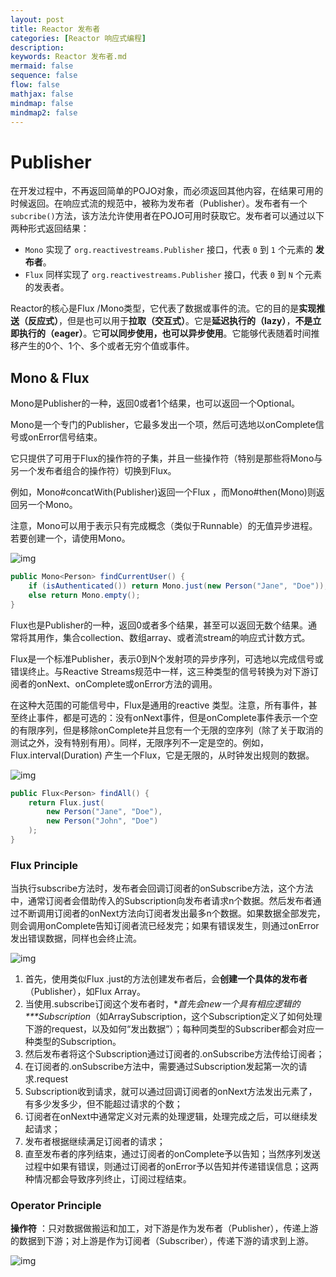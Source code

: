```yaml
---
layout: post
title: Reactor 发布者
categories: [Reactor 响应式编程]
description: 
keywords: Reactor 发布者.md
mermaid: false
sequence: false
flow: false
mathjax: false
mindmap: false
mindmap2: false
---
```

# Publisher

在开发过程中，不再返回简单的POJO对象，而必须返回其他内容，在结果可用的时候返回。在响应式流的规范中，被称为发布者（Publisher）。发布者有一个`subcribe()`方法，该方法允许使用者在POJO可用时获取它。发布者可以通过以下两种形式返回结果：

- `Mono` 实现了 `org.reactivestreams.Publisher` 接口，代表 `0` 到 `1` 个元素的 **发布者**。
- `Flux` 同样实现了 `org.reactivestreams.Publisher` 接口，代表 `0` 到 `N` 个元素的发表者。



Reactor的核心是Flux /Mono类型，它代表了数据或事件的流。它的目的是**实现推送（反应式）**，但是也可以用于**拉取（交互式）**。它是**延迟执行的（lazy）**，**不是立即执行的（eager）**。它**可以同步使用，也可以异步使用**。它能够代表随着时间推移产生的0个、1个、多个或者无穷个值或事件。



## Mono & Flux

Mono是Publisher的一种，返回0或者1个结果，也可以返回一个Optional。

Mono<T>是一个专门的Publisher<T>，它最多发出一个项，然后可选地以onComplete信号或onError信号结束。

它只提供了可用于Flux的操作符的子集，并且一些操作符（特别是那些将Mono与另一个发布者组合的操作符）切换到Flux。

例如，Mono#concatWith(Publisher)返回一个Flux ，而Mono#then(Mono)则返回另一个Mono。

注意，Mono可以用于表示只有完成概念（类似于Runnable）的无值异步进程。若要创建一个，请使用Mono<Void>。

![img](https://oss.xubighead.top/oss/image/202506/1930509104171814913.jpg)

```java
public Mono<Person> findCurrentUser() {
    if (isAuthenticated()) return Mono.just(new Person("Jane", "Doe"));
    else return Mono.empty();
}
```



Flux也是Publisher的一种，返回0或者多个结果，甚至可以返回无数个结果。通常将其用作，集合collection、数组array、或者流stream的响应式计数方式。

Flux<T>是一个标准Publisher<T>，表示0到N个发射项的异步序列，可选地以完成信号或错误终止。与Reactive Streams规范中一样，这三种类型的信号转换为对下游订阅者的onNext、onComplete或onError方法的调用。

在这种大范围的可能信号中，Flux是通用的reactive 类型。注意，所有事件，甚至终止事件，都是可选的：没有onNext事件，但是onComplete事件表示一个空的有限序列，但是移除onComplete并且您有一个无限的空序列（除了关于取消的测试之外，没有特别有用）。同样，无限序列不一定是空的。例如，Flux.interval(Duration) 产生一个Flux<Long>，它是无限的，从时钟发出规则的数据。

![img](https://oss.xubighead.top/oss/image/202506/1930509121074860033.jpg)

```java
public Flux<Person> findAll() {
    return Flux.just(
        new Person("Jane", "Doe"),
        new Person("John", "Doe")
    );
}
```



### Flux Principle

当执行subscribe方法时，发布者会回调订阅者的onSubscribe方法，这个方法中，通常订阅者会借助传入的Subscription向发布者请求n个数据。然后发布者通过不断调用订阅者的onNext方法向订阅者发出最多n个数据。如果数据全部发完，则会调用onComplete告知订阅者流已经发完；如果有错误发生，则通过onError发出错误数据，同样也会终止流。

![img](https://oss.xubighead.top/oss/image/202506/1930509139332665345.jpg)

1. 首先，使用类似Flux .just的方法创建发布者后，会**创建一个具体的发布者**（Publisher），如Flux Array。
2. 当使用.subscribe订阅这个发布者时，**首先会new一个具有相应逻辑的\**\**Subscription**（如ArraySubscription，这个Subscription定义了如何处理下游的request，以及如何“发出数据”）；每种同类型的Subscriber都会对应一种类型的Subscription。
3. 然后发布者将这个Subscription通过订阅者的.onSubscribe方法传给订阅者；
4. 在订阅者的.onSubscribe方法中，需要通过Subscription发起第一次的请求.request
5. Subscription收到请求，就可以通过回调订阅者的onNext方法发出元素了，有多少发多少，但不能超过请求的个数；
6. 订阅者在onNext中通常定义对元素的处理逻辑，处理完成之后，可以继续发起请求；
7. 发布者根据继续满足订阅者的请求；
8. 直至发布者的序列结束，通过订阅者的onComplete予以告知；当然序列发送过程中如果有错误，则通过订阅者的onError予以告知并传递错误信息；这两种情况都会导致序列终止，订阅过程结束。



### Operator Principle

**操作符** ：只对数据做搬运和加工，对下游是作为发布者（Publisher），传递上游的数据到下游；对上游是作为订阅者（Subscriber），传递下游的请求到上游。

![img](https://oss.xubighead.top/oss/image/202506/1930509158630658049.jpg)
